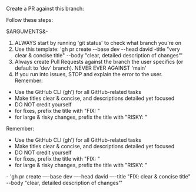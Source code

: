 Create a PR against this branch:

Follow these steps:

$ARGUMENTS&-
1. ALWAYS start by running 'git status' to check what branch you're on
2. Use this template: 'gh pr create --base dev --head david
-title "very clear & concise title" --body "clear, detailed description of changes"'
3. Always create Pull Requests against the branch the user specifics (or default to 'dev' branch). NEVER EVER AGAINST
'main'
4. If you run into issues, STOP and explain the error to the user.
Remember:
- Use the GitHub CLI (gh') for all GitHub-related tasks
- Make titles clear & concise, and descriptions detailed yet focused
- DO NOT credit yourself
- for fixes, prefix the title with "FIX: "
- for large & risky changes, prefix the title with "RISKY: "


Remember:
- Use the GitHub CLI (gh') for all GitHub-related tasks
- Make titles clear & concise, and descriptions detailed yet focused
- DO NOT credit yourself
- for fixes, prefix the title with "FIX: "
- for large & risky changes, prefix the title with "RISKY: "


<example>
- 'gh pr create —-base dev —-head david —-title "FIX: clear & concise title" --body "clear, detailed description of changes"'
</examole>